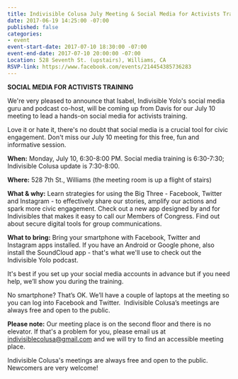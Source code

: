 ```yaml
---
title: Indivisible Colusa July Meeting & Social Media for Activists Training
date: 2017-06-19 14:25:00 -07:00
published: false
categories:
- event
event-start-date: 2017-07-10 18:30:00 -07:00
event-end-date: 2017-07-10 20:00:00 -07:00
Location: 528 Seventh St. (upstairs), Williams, CA
RSVP-link: https://www.facebook.com/events/214454385736283
---
```


**SOCIAL MEDIA FOR ACTIVISTS TRAINING**

We're very pleased to announce that Isabel, Indivisible Yolo's social media guru and podcast co-host, will be coming up from Davis for our July 10 meeting to lead a hands-on social media for activists training.

Love it or hate it, there's no doubt that social media is a crucial tool for civic engagement. Don't miss our July 10 meeting for this free, fun and informative session. 

**When:** Monday, July 10, 6:30-8:00 PM. Social media training is 6:30-7:30; Indivisible Colusa update is 7:30-8:00.

**Where:** 528 7th St., Williams (the meeting room is up a flight of stairs)

**What & why:** Learn strategies for using the Big Three - Facebook, Twitter and Instagram - to effectively share our stories, amplify our actions and spark more civic engagement. Check out a new app designed by and for Indivisibles that makes it easy to call our Members of Congress. Find out about secure digital tools for group communications. 

**What to bring:**
Bring your smartphone with Facebook, Twitter and Instagram apps installed. If you have an Android or Google phone, also install the SoundCloud app - that's what we'll use to check out the Indivisible Yolo podcast.

It's best if you set up your social media accounts in advance but if you need help, we’ll show you during the training.

No smartphone? That’s OK. We’ll have a couple of laptops at the meeting so you can log into Facebook and Twitter. 
Indivisible Colusa’s meetings are always free and open to the public.


**Please note:**
Our meeting place is on the second floor and there is no elevator. If that's a problem for you, please email us at [indivisiblecolusa@gmail.com](mailto:indivisiblecolusa@gmail.com) and we will try to find an accessible meeting place.

Indivisible Colusa's meetings are always free and open to the public. Newcomers are very welcome! 